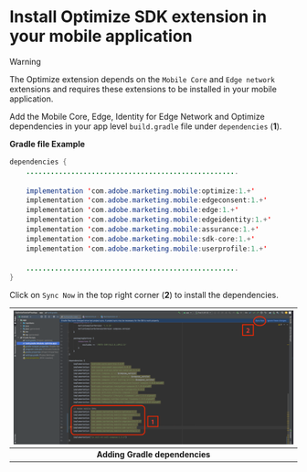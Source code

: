 # Install Optimize SDK extension in your mobile application

> [!WARNING]
> The Optimize extension depends on the `Mobile Core` and `Edge network` extensions and requires these extensions to be installed in your mobile application.

Add the Mobile Core, Edge, Identity for Edge Network and Optimize dependencies in your app level `build.gradle` file under `dependencies` (**1**).

**Gradle file Example**
```java
dependencies {
    ....................................................
    
    implementation 'com.adobe.marketing.mobile:optimize:1.+'
    implementation 'com.adobe.marketing.mobile:edgeconsent:1.+'
    implementation 'com.adobe.marketing.mobile:edge:1.+'
    implementation 'com.adobe.marketing.mobile:edgeidentity:1.+'
    implementation 'com.adobe.marketing.mobile:assurance:1.+'
    implementation 'com.adobe.marketing.mobile:sdk-core:1.+'
    implementation 'com.adobe.marketing.mobile:userprofile:1.+'
    
    ....................................................
}
```

Click on `Sync Now` in the top right corner (**2**) to install the dependencies.

| ![Adding Gradle dependencies](../assets/android-gradle-dependencies.png?raw=true) |
| :---: |
| **Adding Gradle dependencies** |
